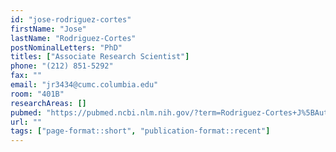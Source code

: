 ```yaml
---
id: "jose-rodriguez-cortes"
firstName: "Jose"
lastName: "Rodriguez-Cortes"
postNominalLetters: "PhD"
titles: ["Associate Research Scientist"]
phone: "(212) 851-5292"
fax: ""
email: "jr3434@cumc.columbia.edu"
room: "401B"
researchAreas: []
pubmed: "https://pubmed.ncbi.nlm.nih.gov/?term=Rodriguez-Cortes+J%5BAuthor%5D"
url: ""
tags: ["page-format::short", "publication-format::recent"]
---
```

